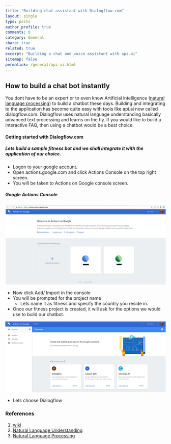 ```yaml
---
title: "Building chat assistant with Dialogflow.com"
layout: single
type: posts
author_profile: true
comments: 0
category: General
share: true
related: true
excerpt: "Building a chat and voice assistant with api.ai"
sitemap: false
permalink: /general/api-ai.html
---
```


## How to build a chat bot instantly
You dont have to be an expert or to even know Artificial intelligence ([natural language processing](https://en.wikipedia.org/wiki/Natural_language_processing)) to build a chatbot these days. Building and integrating to the application has become quite easy with tools like api.ai now called dialogflow.com. Dialogflow uses natural language understanding basically advanced text processing and learns on the fly.
If you would like to build a interactive FAQ, then using a chatbot would be a best choice. 


#### Getting started with Dialogflow.com
##### Lets build a sample fitness bot and we shall integrate it with the application of our choice.

- Logon to your google account.
- Open actions.google.com and click Actions Console on the top right screen.
- You will be taken to Actions on Google console screen.

##### Google Actions Console
![Google Actions Console](/images/actions_google_console.jpg)

- Now click Add/ Import in the console
- You will be prompted for the project name
  - Lets name it as fitness and specify the country you reside in.
- Once our fitness project is created, it will ask for the options we would use to build our chatbot.

![Choice of tool](/images/using_tools.jpg)

- Lets choose Dialogflow





### References
1. [wiki](https://en.wikipedia.org/wiki/API.AI)
2. [Natural Language Understanding](https://en.wikipedia.org/wiki/Natural_language_understanding)
3. [Natural Language Processing](https://en.wikipedia.org/wiki/Natural_language_processing)



